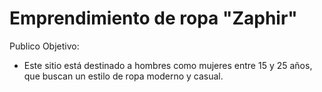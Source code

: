 # Emprendimiento de ropa "Zaphir"

Publico Objetivo:

- Este sitio está destinado a hombres como mujeres entre 15 y 25 años, que buscan un estilo de ropa moderno y casual.